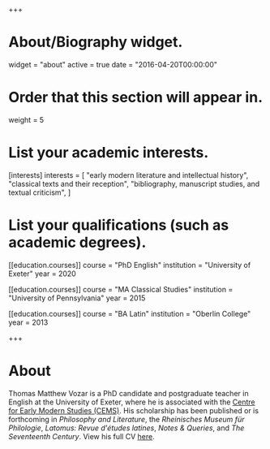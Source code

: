 +++
# About/Biography widget.
widget = "about"
active = true
date = "2016-04-20T00:00:00"

# Order that this section will appear in.
weight = 5

# List your academic interests.
[interests]
  interests = [
    "early modern literature and intellectual history",
    "classical texts and their reception",
    "bibliography, manuscript studies, and textual criticism",
  ]

# List your qualifications (such as academic degrees).
[[education.courses]]
  course = "PhD English"
  institution = "University of Exeter"
  year = 2020

[[education.courses]]
  course = "MA Classical Studies"
  institution = "University of Pennsylvania"
  year = 2015

[[education.courses]]
  course = "BA Latin"
  institution = "Oberlin College"
  year = 2013
 
+++

# About

Thomas Matthew Vozar is a PhD candidate and postgraduate teacher in English at the University of Exeter, where he is associated with the [Centre for Early Modern Studies (CEMS)](https://humanities.exeter.ac.uk/history/research/centres/earlymodern/). His scholarship has been published or is forthcoming in *Philosophy and Literature*, the *Rheinisches Museum für Philologie*, *Latomus: Revue d'études latines*, *Notes & Queries*, and *The Seventeenth Century*. View his full CV [here](pdf/CV_Vozar.pdf).
